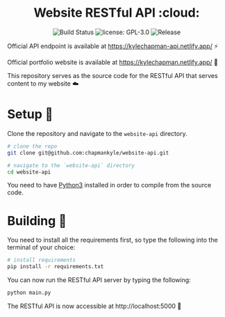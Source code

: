 <h1 align="center">Website RESTful API :cloud:</h1>

<p align="center">
  <img src="https://circleci.com/gh/chapmankyle/website-api/tree/master.svg?style=svg" alt="Build Status"></img>
  <img src="https://img.shields.io/github/license/chapmankyle/website-api.svg?" alt="license: GPL-3.0"></img>
  <img src="https://img.shields.io/github/v/release/chapmankyle/website-api.svg?" alt="Release"></img>
</p>

Official API endpoint is available at https://kylechapman-api.netlify.app/ :zap:

Official portfolio website is available at https://kylechapman.netlify.app/ :tada:

This repository serves as the source code for the RESTful API that serves content to my website :cloud:

# Setup :rocket:

Clone the repository and navigate to the `website-api` directory.
```bash
# clone the repo
git clone git@github.com:chapmankyle/website-api.git

# navigate to the `website-api` directory
cd website-api
```

You need to have [Python3](https://www.python.org/downloads/) installed in order to compile
from the source code.

# Building :hammer:

You need to install all the requirements first, so type the following into the
terminal of your choice:
```bash
# install requirements
pip install -r requirements.txt
```

You can now run the RESTful API server by typing the following:
```bash
python main.py
```

The RESTful API is now accessible at http://localhost:5000 :tada:
